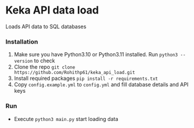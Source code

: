 # Keka API data load
Loads API data to SQL databases

### Installation
1. Make sure you have Python3.10 or Python3.11 installed. Run `python3 --version` to check
2. Clone the repo `git clone https://github.com/Rohithp61/keka_api_load.git`
3. Install required packages `pip install -r requirements.txt`
4. Copy `config.example.yml` to `config.yml` and fill database details and API keys

### Run
* Execute `python3 main.py` start loading data

